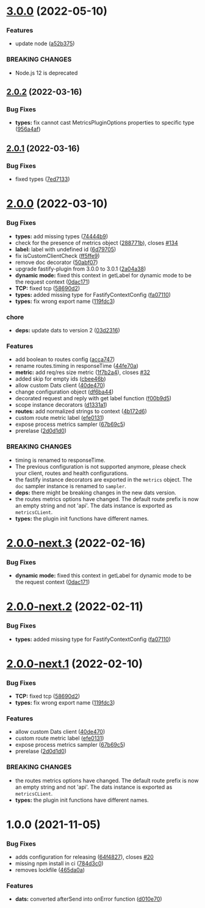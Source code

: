 # [3.0.0](https://github.com/immobiliare/fastify-metrics/compare/v2.0.2...v3.0.0) (2022-05-10)


### Features

* update node ([a52b375](https://github.com/immobiliare/fastify-metrics/commit/a52b375587c0a6dc0b9420ac185fb19e997bdf4c))


### BREAKING CHANGES

* Node.js 12 is deprecated

## [2.0.2](https://github.com/immobiliare/fastify-metrics/compare/v2.0.1...v2.0.2) (2022-03-16)


### Bug Fixes

* **types:** fix cannot cast MetricsPluginOptions properties to specific type ([956a4af](https://github.com/immobiliare/fastify-metrics/commit/956a4afcbf0532568f4f1924e2e4c8677f0acb45))

## [2.0.1](https://github.com/immobiliare/fastify-metrics/compare/v2.0.0...v2.0.1) (2022-03-16)


### Bug Fixes

* fixed types ([7ed7133](https://github.com/immobiliare/fastify-metrics/commit/7ed7133df4ed03af81cbafc94de83580663d460b))

# [2.0.0](https://github.com/immobiliare/fastify-metrics/compare/v1.0.0...v2.0.0) (2022-03-10)


### Bug Fixes

* **types:** add missing types ([74444b9](https://github.com/immobiliare/fastify-metrics/commit/74444b970dd5ab1873d7b4ba54cc1b09fbedd54f))
* check for the presence of metrics object ([288771b](https://github.com/immobiliare/fastify-metrics/commit/288771b06cc5e38da44eebc511d781359cc9f7e3)), closes [#134](https://github.com/immobiliare/fastify-metrics/issues/134)
* **label:** label with undefined id ([6d79705](https://github.com/immobiliare/fastify-metrics/commit/6d79705ec08d1f76e857a47cfbe2263006d19050))
* fix isCustomClientCheck ([ff5ffe9](https://github.com/immobiliare/fastify-metrics/commit/ff5ffe9fccd8846992c39742c10e25dc28dde887))
* remove doc decorator ([50abf07](https://github.com/immobiliare/fastify-metrics/commit/50abf07e247858dc2990c30f6886a0de4649daa2))
* upgrade fastify-plugin from 3.0.0 to 3.0.1 ([2a04a38](https://github.com/immobiliare/fastify-metrics/commit/2a04a38fe62cfe95a3e4228c5d3b3309afc04c6c))
* **dynamic mode:** fixed this context in getLabel for dynamic mode to be the request context ([0dac171](https://github.com/immobiliare/fastify-metrics/commit/0dac171fb7c3c582b213fd48bde143fb294aaceb))
* **TCP:** fixed tcp ([58690d2](https://github.com/immobiliare/fastify-metrics/commit/58690d2aa6af36d5efe171854ef9e59e320fff00))
* **types:** added missing type for FastifyContextConfig ([fa07110](https://github.com/immobiliare/fastify-metrics/commit/fa07110fafebe5374a52f5e2e1d4bec3d8ef9eab))
* **types:** fix wrong export name ([119fdc3](https://github.com/immobiliare/fastify-metrics/commit/119fdc31f2c0fde7c017340bb3cfeaaa26cac530))


### chore

* **deps:** update dats to version 2 ([03d2316](https://github.com/immobiliare/fastify-metrics/commit/03d23162e6ed390d35f9fd64d6e043a31154f878))


### Features

* add boolean to routes config ([acca747](https://github.com/immobiliare/fastify-metrics/commit/acca747b958d492b31f810cd7696d320f64dddb0))
* rename routes.timing in responseTime ([44fe70a](https://github.com/immobiliare/fastify-metrics/commit/44fe70a02dec3f9993897125021b4b883c3f1045))
* **metric:** add req/res size metric ([1f7b2a4](https://github.com/immobiliare/fastify-metrics/commit/1f7b2a4505cb20e0caadf3ecb139cba61a9756ea)), closes [#32](https://github.com/immobiliare/fastify-metrics/issues/32)
* added skip for empty ids ([cbee46b](https://github.com/immobiliare/fastify-metrics/commit/cbee46b58987e16138d617d3d9690d250def7e8c))
* allow custom Dats client ([40de470](https://github.com/immobiliare/fastify-metrics/commit/40de47026d02bc8dbb1a4c10be85cc09fc3cdad9))
* change configuration object ([df6ba44](https://github.com/immobiliare/fastify-metrics/commit/df6ba446aeef5253b13ad0340da8899f1879699b))
* decorated request and reply with get label function ([f00b9d5](https://github.com/immobiliare/fastify-metrics/commit/f00b9d5b453226fc939472e92c5199fba496b723))
* scope instance decorators ([d1331a1](https://github.com/immobiliare/fastify-metrics/commit/d1331a1da6a7e790718c5c0714ae61c1f54e70d4))
* **routes:** add normalized strings to context ([4b172d6](https://github.com/immobiliare/fastify-metrics/commit/4b172d6379b8d29a0a0bc0c16153fadeda3d6b6f))
* custom route metric label ([efe0131](https://github.com/immobiliare/fastify-metrics/commit/efe0131944d10e3ae9b9b1eecf2a938b3bd07f5f))
* expose process metrics sampler ([67b69c5](https://github.com/immobiliare/fastify-metrics/commit/67b69c584529d635738ded65e8f784e37c6fe1dd))
* prerelase ([2d0d1d0](https://github.com/immobiliare/fastify-metrics/commit/2d0d1d0fb881a073164cc26b6a353fcc94465941))


### BREAKING CHANGES

* timing is renamed to responseTime.
* The previous configuration is not supported anymore,
please check your client, routes and health configurations.
* the fastify instance decorators are exported in the `metrics` object.
The `doc` sampler instance is renamed to `sampler`.
* **deps:** there might be breaking changes in the new dats version.
* the routes metrics options have changed.
The default route prefix is now an empty string and not 'api'.
The dats instance is exported as `metricsCLient`.
* **types:** the plugin init functions have different names.

# [2.0.0-next.3](https://github.com/immobiliare/fastify-metrics/compare/v2.0.0-next.2...v2.0.0-next.3) (2022-02-16)


### Bug Fixes

* **dynamic mode:** fixed this context in getLabel for dynamic mode to be the request context ([0dac171](https://github.com/immobiliare/fastify-metrics/commit/0dac171fb7c3c582b213fd48bde143fb294aaceb))

# [2.0.0-next.2](https://github.com/immobiliare/fastify-metrics/compare/v2.0.0-next.1...v2.0.0-next.2) (2022-02-11)


### Bug Fixes

* **types:** added missing type for FastifyContextConfig ([fa07110](https://github.com/immobiliare/fastify-metrics/commit/fa07110fafebe5374a52f5e2e1d4bec3d8ef9eab))

# [2.0.0-next.1](https://github.com/immobiliare/fastify-metrics/compare/v1.0.0...v2.0.0-next.1) (2022-02-10)


### Bug Fixes

* **TCP:** fixed tcp ([58690d2](https://github.com/immobiliare/fastify-metrics/commit/58690d2aa6af36d5efe171854ef9e59e320fff00))
* **types:** fix wrong export name ([119fdc3](https://github.com/immobiliare/fastify-metrics/commit/119fdc31f2c0fde7c017340bb3cfeaaa26cac530))


### Features

* allow custom Dats client ([40de470](https://github.com/immobiliare/fastify-metrics/commit/40de47026d02bc8dbb1a4c10be85cc09fc3cdad9))
* custom route metric label ([efe0131](https://github.com/immobiliare/fastify-metrics/commit/efe0131944d10e3ae9b9b1eecf2a938b3bd07f5f))
* expose process metrics sampler ([67b69c5](https://github.com/immobiliare/fastify-metrics/commit/67b69c584529d635738ded65e8f784e37c6fe1dd))
* prerelase ([2d0d1d0](https://github.com/immobiliare/fastify-metrics/commit/2d0d1d0fb881a073164cc26b6a353fcc94465941))


### BREAKING CHANGES

* the routes metrics options have changed.
The default route prefix is now an empty string and not 'api'.
The dats instance is exported as `metricsCLient`.
* **types:** the plugin init functions have different names.

# 1.0.0 (2021-11-05)


### Bug Fixes

* adds configuration for releasing ([64f4827](https://github.com/immobiliare/fastify-metrics/commit/64f48277488d4ae6175225b69f023b6b3a6ad8ec)), closes [#20](https://github.com/immobiliare/fastify-metrics/issues/20)
* missing npm install in ci ([784d3c0](https://github.com/immobiliare/fastify-metrics/commit/784d3c064f17488ec9ba1fe7aec070e6e787fda6))
* removes lockfile ([465da0a](https://github.com/immobiliare/fastify-metrics/commit/465da0ad8a3ec33e25d7b31009a8c4d09c3dfc6d))


### Features

* **dats:** converted afterSend into onError function ([d010e70](https://github.com/immobiliare/fastify-metrics/commit/d010e704dd6797233f85ad60393c85cb3b23c868))
